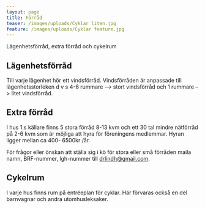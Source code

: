 ```yaml
---
layout: page
title: Förråd
teaser: /images/uploads/Cyklar liten.jpg
feature: /images/uploads/Cyklar feature.jpg
---
```

Lägenhetsförråd, extra förråd och cykelrum

## Lägenhetsförråd

Till varje lägenhet hör ett vindsförråd. Vindsförråden är anpassade till lägenhetsstorleken d v s 4-6 rummare –> stort vindsförråd och 1 rummare –> litet vindsförråd.

## Extra förråd

I hus 1:s källare finns 5 stora förråd 8-13 kvm och ett 30 tal mindre nätförråd på 2-6 kvm som är möjliga att hyra för föreningens medlemmar. Hyran ligger mellan ca 400- 6500kr /år.

För frågor eller önskan att ställa sig i kö för stora eller små förråden maila namn, BRF-nummer, lgh-nummer till drlindh@gmail.com.

## Cykelrum

I varje hus finns rum på entréeplan för cyklar. Här förvaras också en del barnvagnar och andra utomhusleksaker.
